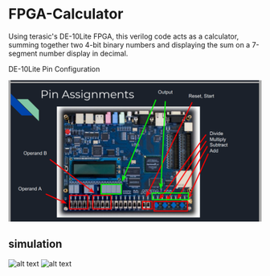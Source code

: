 # FPGA-Calculator
Using terasic's DE-10Lite FPGA, this verilog code acts as a calculator, summing together two 4-bit binary numbers and displaying the sum on a 7-segment number display in decimal.



DE-10Lite Pin Configuration

![alt text](https://github.com/Abram1111/calculatro/blob/main/Screenshot%20(95).png)
## simulation
![alt text](https://i.imgur.com/yuu8rrJ.png)
![alt text](https://i.imgur.com/8hBqasN.png)
